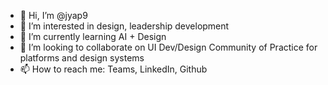 - 👋 Hi, I’m @jyap9
- 👀 I’m interested in design, leadership development
- 🌱 I’m currently learning AI + Design
- 💞️ I’m looking to collaborate on UI Dev/Design Community of Practice for platforms and design systems
- 📫 How to reach me: Teams, LinkedIn, Github

<!---
jyap9/jyap9 is a ✨ special ✨ repository because its `README.md` (this file) appears on your GitHub profile.
You can click the Preview link to take a look at your changes.
--->
